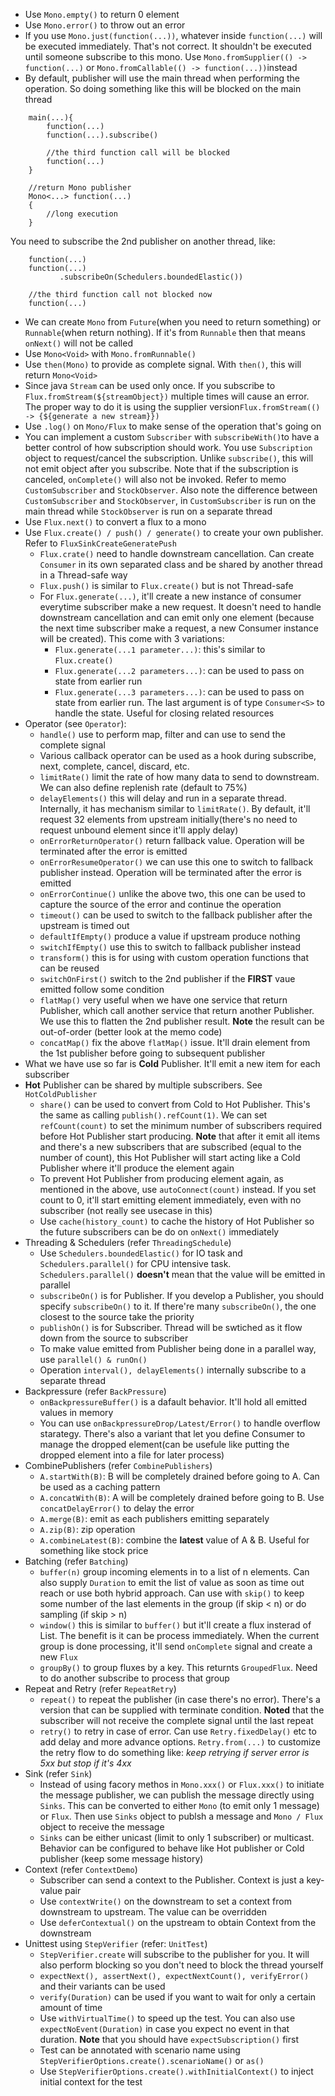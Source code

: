 * Use ```Mono.empty()``` to return 0 element
* Use ```Mono.error()``` to throw out an error
* If you use ```Mono.just(function(...))```, whatever inside ```function(...)``` will be executed immediately. That's not correct. It shouldn't be executed until someone subscribe to this mono. Use ```Mono.fromSupplier(() -> function(...)``` or ```Mono.fromCallable(() -> function(...))```instead
* By default, publisher will use the main thread when performing the operation. So doing something like this will be blocked on the main thread 
```
    main(...){
        function(...)
        function(...).subscribe()
        
        //the third function call will be blocked
        function(...)
    }
    
    //return Mono publisher
    Mono<...> function(...)
    {
        //long execution
    }
```
You need to subscribe the 2nd publisher on another thread, like:
```
    function(...)
    function(...)
           .subscribeOn(Schedulers.boundedElastic())
           
    //the third function call not blocked now
    function(...)
```
* We can create ```Mono``` from ```Future```(when you need to return something) or ```Runnable```(when return nothing). If it's from ```Runnable``` then that means ```onNext()``` will not be called
* Use ```Mono<Void>``` with ```Mono.fromRunnable()```
* Use ```then(Mono)``` to provide as complete signal. With ```then()```, this will return ```Mono<Void>```
* Since java ```Stream``` can be used only once. If you subscribe to ```Flux.fromStream(${streamObject})``` multiple times will cause an error. The proper way to do it is using the supplier version```Flux.fromStream(() -> {${generate a new stream}})```
* Use ```.log()``` on ```Mono/Flux``` to make sense of the operation that's going on
* You can implement a custom ```Subscriber``` with ```subscribeWith()```to have a better control of how subscription should work. 
You use ```Subscription``` object to request/cancel the subscription. Unlike ```subscribe()```, this will not emit object after you subscribe. Note that if the subscription is canceled, ```onComplete()``` will also not be invoked. Refer to memo ```CustomSubscriber``` and ```StockObserver```. Also note the difference between ```CustomSubscriber``` and ```StockObserver```, in ```CustomSubscriber``` is run on the main thread while ```StockObserver``` is run on a separate thread
* Use ```Flux.next()``` to convert a flux to a mono
* Use ```Flux.create() / push() / generate()``` to create your own publisher. Refer to ```FluxSinkCreateGeneratePush```
  * ```Flux.crate()``` need to handle downstream cancellation. Can create ```Consumer``` in its own separated class and be shared by another thread in a Thread-safe way
  * ```Flux.push()``` is similar to ```Flux.create()``` but is not Thread-safe
  * For ```Flux.generate(...)```, it'll create a new instance of consumer everytime subscriber make a new request. It doesn't need to handle downstream cancellation and can emit only one element (because the next time subscriber make a request, a new Consumer instance will be created). This come with 3 variations:
    * ```Flux.generate(...1 parameter...)```: this's similar to ```Flux.create()```
    * ```Flux.generate(...2 parameters...)```: can be used to pass on state from earlier run
    * ```Flux.generate(...3 parameters...)```: can be used to pass on state from earlier run. The last argument is of type ```Consumer<S>``` to handle the state. Useful for closing related resources
* Operator (see ```Operator```):
  * ```handle()``` use to perform map, filter and can use to send the complete signal    
  * Various callback operator can be used as a hook during subscribe, next, complete, cancel, discard, etc.
  * ```limitRate()``` limit the rate of how many data to send to downstream. We can also define replenish rate (default to 75%)
  * ```delayElements()``` this will delay and run in a separate thread. Internally, it has mechanism similar to ```limitRate()```. By default, it'll request 32 elements from upstream initially(there's no need to request unbound element since it'll apply delay)
  * ```onErrorReturnOperator()``` return fallback value. Operation will be terminated after the error is emitted
  * ```onErrorResumeOperator()``` we can use this one to switch to fallback publisher instead. Operation will be terminated after the error is emitted
  * ```onErrorContinue()``` unlike the above two, this one can be used to capture the source of the error and continue the operation
  * ```timeout()``` can be used to switch to the fallback publisher after the upstream is timed out
  * ```defaultIfEmpty()``` produce a value if upstream produce nothing
  * ```switchIfEmpty()``` use this to switch to fallback publisher instead
  * ```transform()``` this is for using with custom operation functions that can be reused
  * ```switchOnFirst()``` switch to the 2nd publisher if the **FIRST** vaue emitted follow some condition
  * ```flatMap()``` very useful when we have one service that return Publisher, which call another service that return another Publisher. We use this to flatten the 2nd publisher result. **Note** the result can be out-of-order (better look at the memo code)
  * ```concatMap()``` fix the above ```flatMap()``` issue. It'll drain element from the 1st publisher before going to subsequent publisher
* What we have use so far is **Cold** Publisher. It'll emit a new item for each subscriber
* **Hot** Publisher can be shared by multiple subscribers. See ```HotColdPublisher```
    * ```share()``` can be used to convert from Cold to Hot Publisher. This's the same as calling ```publish().refCount(1)```. We can set ```refCount(count)``` to set the minimum number of subscribers required before Hot Publisher start producing. **Note** that after it emit all items and there's a new subscribers that are subscribed (equal to the number of count), this Hot Publisher will start acting like a Cold Publisher where it'll produce the element again
    * To prevent Hot Publisher from producing element again, as mentioned in the above, use ```autoConnect(count)``` instead. If you set count to 0, it'll start emitting element immediately, even with no subscriber (not really see usecase in this)
    * Use ```cache(history_count)``` to cache the history of Hot Publisher so the future subscribers can be do on ```onNext()``` immediately
* Threading & Schedulers (refer ```ThreadingSchedule```)
    * Use ```Schedulers.boundedElastic()``` for IO task and ```Schedulers.parallel()``` for CPU intensive task. ```Schedulers.parallel()``` **doesn't** mean that the value will be emitted in parallel
    * ```subscribeOn()``` is for Publisher. If you develop a Publisher, you should specify ```subscribeOn()``` to it. If there're many ```subscribeOn()```, the one closest to the source take the priority
    * ```publishOn()``` is for Subscriber. Thread will be swtiched as it flow down from the source to subscriber
    * To make value emitted from Publisher being done in a parallel way, use ```parallel() & runOn()```
    * Operation ```interval(), delayElements()``` internally subscribe to a separate thread
* Backpressure (refer ```BackPressure```)
    * ```onBackpressureBuffer()``` is a dafault behavior. It'll hold all emitted values in memory
    * You can use ```onBackpressureDrop/Latest/Error()``` to handle overflow starategy. There's also a variant that let you define Consumer to manage the dropped element(can be usefule like putting the dropped element into a file for later process)
* CombinePublishers (refer ```CombinePublishers```)
    * ```A.startWith(B)```: B will be completely drained before going to A. Can be used as a caching pattern
    * ```A.concatWith(B)```: A will be completely drained before going to B. Use ```concatDelayError()``` to delay the error
    * ```A.merge(B)```: emit as each publishers emitting separately
    * ```A.zip(B)```: zip operation
    * ```A.combineLatest(B)```: combine the **latest** value of A & B. Useful for something like stock price
* Batching (refer ```Batching```)
    * ```buffer(n)``` group incoming elements in to a list of n elements. Can also supply ```Duration``` to emit the list of value as soon as time out reach or use both hybrid approach. Can use with ```skip()``` to keep some number of the last elements in the group (if skip < n) or do sampling (if skip > n)
    * ```window()``` this is similar to ```buffer()``` but it'll create a flux insterad of List. The benefit is it can be process immediately. When the current group is done processing, it'll send ```onComplete``` signal and create a new ```Flux```
    * ```groupBy()``` to group fluxes by a key. This returnts ```GroupedFlux```. Need to do another subscribe to process that group
* Repeat and Retry (refer ```RepeatRetry```)
    * ```repeat()``` to repeat the publisher (in case there's no error). There's a version that can be supplied with terminate condition. **Noted** that the subscriber will not receive the complete signal until the last repeat
    * ```retry()``` to retry in case of error. Can use ```Retry.fixedDelay()``` etc to add delay and more advance options. ```Retry.from(...)``` to customize the retry flow to do something like: *keep retrying if server error is 5xx but stop if it's 4xx*
* Sink (refer ```Sink```)
    * Instead of using facory methos in ```Mono.xxx()``` or ```Flux.xxx()``` to initiate the message publisher, we can publish the message directly using ```Sinks```. This can be converted to either ```Mono``` (to emit only 1 message) or ```Flux```. Then use ```Sinks``` object to publsh a message and ```Mono / Flux``` object to receive the message
    * ```Sinks``` can be either unicast (limit to only 1 subscriber) or multicast. Behavior can be configured to behave like Hot publisher or Cold publisher (keep some message history)
* Context (refer ```ContextDemo```)
    * Subscriber can send a context to the Publisher. Context is just a key-value pair
    * Use ```contextWrite()``` on the downstream to set a context from downstream to upstream. The value can be overridden
    * Use ```deferContextual()``` on the upstream to obtain Context from the downstream
* Unittest using ```StepVerifier``` (refer: ```UnitTest```)
    * ```StepVerifier.create``` will subscribe to the publisher for you. It will also perform blocking so you don't need to block the thread yourself
    * ```expectNext(), assertNext(), expectNextCount(), verifyError()``` and their variants can be used
    * ```verify(Duration)``` can be used if you want to wait for only a certain amount of time
    * Use ```withVirtualTime()``` to speed up the test. You can also use ```expectNoEvent(Duration)``` in case you expect no event in that duration. **Note** that you should have ```expectSubscription()``` first
    * Test can be annotated with scenario name using ```StepVerifierOptions.create().scenarioName()``` or ```as()```
    * Use ```StepVerifierOptions.create().withInitialContext()``` to inject initial context for the test
